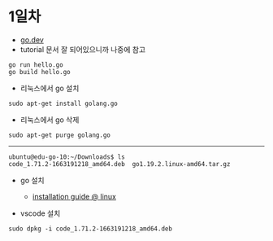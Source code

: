 # 1일차
- [go.dev](https://go.dev/)
- tutorial 문서 잘 되어있으니까 나중에 참고


```
go run hello.go
go build hello.go 
```

- 리눅스에서 go 설치
```
sudo apt-get install golang.go
```

- 리눅스에서 go 삭제
```
sudo apt-get purge golang.go
```

----------------------

```
ubuntu@edu-go-10:~/Downloads$ ls
code_1.71.2-1663191218_amd64.deb  go1.19.2.linux-amd64.tar.gz
```

- go 설치
    - [installation guide @ linux](https://go.dev/doc/install)

- vscode 설치
```
sudo dpkg -i code_1.71.2-1663191218_amd64.deb 
```
